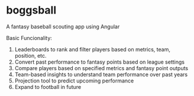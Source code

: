 # boggsball
A fantasy baseball scouting app using Angular 

Basic Funcionality:
1. Leaderboards to rank and filter players based on metrics, team, position, etc.
2. Convert past performance to fantasy points based on league settings
3. Compare players based on specified metrics and fantasy point outputs
4. Team-based insights to understand team performance over past years 
5. Projection tool to predict upcoming performance
6. Expand to football in future
